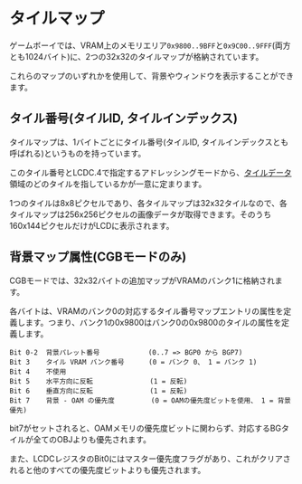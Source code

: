# タイルマップ

ゲームボーイでは、VRAM上のメモリエリア`0x9800..9BFF`と`0x9C00..9FFF`(両方とも1024バイト)に、2つの32x32のタイルマップが格納されています。

これらのマップのいずれかを使用して、背景やウィンドウを表示することができます。

## タイル番号(タイルID, タイルインデックス)

タイルマップは、1バイトごとにタイル番号(タイルID, タイルインデックスとも呼ばれる)というものを持っています。

このタイル番号とLCDC.4で指定するアドレッシングモードから、[タイルデータ](tiledata.md)領域のどのタイルを指しているかが一意に定まります。

1つのタイルは8x8ピクセルであり、各タイルマップは32x32タイルなので、各タイルマップは256x256ピクセルの画像データが取得できます。そのうち160x144ピクセルだけがLCDに表示されます。

## 背景マップ属性(CGBモードのみ)

CGBモードでは、32x32バイトの追加マップがVRAMのバンク1に格納されます。

各バイトは、VRAMのバンク0の対応するタイル番号マップエントリの属性を定義します。つまり、バンク1の0x9800はバンク0の0x9800のタイルの属性を定義します。

```
Bit 0-2  背景パレット番号            (0..7 => BGP0 から BGP7)
Bit 3    タイル VRAM バンク番号      (0 = バンク 0、 1 = バンク 1)
Bit 4    不使用
Bit 5    水平方向に反転              (1 = 反転)
Bit 6    垂直方向に反転              (1 = 反転)
Bit 7    背景 - OAM の優先度         (0 = OAMの優先度ビットを使用、 1 = 背景優先)
```

bit7がセットされると、OAMメモリの優先度ビットに関わらず、対応するBGタイルが全てのOBJよりも優先されます。

また、LCDCレジスタのBit0にはマスター優先度フラグがあり、これがクリアされると他のすべての優先度ビットよりも優先されます。
